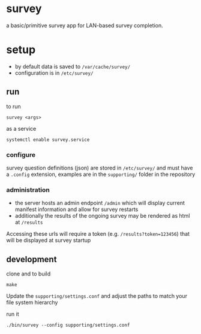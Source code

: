 survey
===

a basic/primitive survey app for LAN-based survey completion.

# setup

* by default data is saved to `/var/cache/survey/`
* configuration is in `/etc/survey/`

## run

to run
```
survey <args>
```

as a service
```
systemctl enable survey.service
```

### configure

survey question definitions (json) are stored in `/etc/survey/` and must have a `.config` extension, examples are in the `supporting/` folder in the repository

### administration

* the server hosts an admin endpoint `/admin` which will display current manifest information and allow for survey restarts
* additionally the results of the ongoing survey may be rendered as html at `/results`

Accessing these urls will require a token (e.g. `/results?token=123456`) that will be displayed at survey startup

## development

clone and to build
```
make
```

Update the `supporting/settings.conf` and adjust the paths to match your file system hierarchy

run it
```
./bin/survey --config supporting/settings.conf
```

